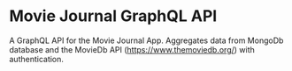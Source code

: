 # Movie Journal GraphQL API

A GraphQL API for the Movie Journal App. Aggregates data from MongoDb database and the MovieDb API (https://www.themoviedb.org/) with authentication.
